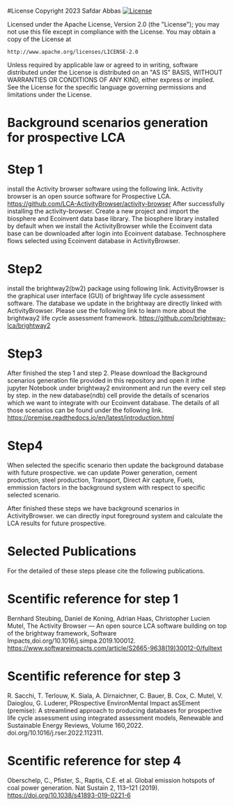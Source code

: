 #License
Copyright 2023 Safdar Abbas
[![License](https://img.shields.io/badge/License-Apache_2.0-blue.svg)](https://opensource.org/licenses/Apache-2.0)

Licensed under the Apache License, Version 2.0 (the "License");
you may not use this file except in compliance with the License.
You may obtain a copy of the License at

    http://www.apache.org/licenses/LICENSE-2.0

Unless required by applicable law or agreed to in writing, software
distributed under the License is distributed on an "AS IS" BASIS,
WITHOUT WARRANTIES OR CONDITIONS OF ANY KIND, either express or implied.
See the License for the specific language governing permissions and
limitations under the License.
# Background scenarios generation for prospective LCA

# Step 1
install the Activity browser software using the following link. Activity browser is an open source software for Prospective LCA.
https://github.com/LCA-ActivityBrowser/activity-browser
After successfully installing the activity-browser. Create a new project and import the biosphere and Ecoinvent data base library. The biosphere library installed by default 
when we install the ActivityBrowser while the Ecoinvent data base can be downloaded after login into Ecoinvent database. Technosphere flows selected using Ecoinvent database in ActivityBrowser.

# Step2
install the brightway2(bw2) package using following link. ActivityBrowser is the graphical user interface (GUI) of brightway life cycle assessment software.
The database we update in the brightway are directly linked with ActivityBrowser. Please use the following link to learn more about the brightway2 life cycle assessment framework.
https://github.com/brightway-lca/brightway2

# Step3
After finished the step 1 and step 2. Please download the Background scenarios generation file provided in this repository and open it inthe jupyter Notebook under brightway2 environment and run the every cell step by step.
in the new database(ndb) cell provide the details of scenarios which we want to integrate with our Ecoinvent database. The details of all those 
scenarios can be found under the following link.
https://premise.readthedocs.io/en/latest/introduction.html

# Step4
When selected the specific scenario then update the background database with future prospective. we can update Power generation, cement production, steel production,
Transport, Direct Air capture, Fuels, emmission factors in the background system with respect to specific selected scenario.

After finished these steps we have background scenarios in ActivityBrowser. we can directly input foreground system and calculate the LCA results for future prospective.

# Selected Publications
For the detailed of these steps please cite the following publications.

# Scentific reference for step 1

Bernhard Steubing, Daniel de Koning, Adrian Haas, Christopher Lucien Mutel,
The Activity Browser — An open source LCA software building on top of the brightway framework,
Software Impacts,doi.org/10.1016/j.simpa.2019.100012.
https://www.softwareimpacts.com/article/S2665-9638(19)30012-0/fulltext

# Scentific reference for step 3

R. Sacchi, T. Terlouw, K. Siala, A. Dirnaichner, C. Bauer, B. Cox, C. Mutel, V. Daioglou, G. Luderer,
PRospective EnvironMental Impact asSEment (premise): A streamlined approach to producing databases for prospective life cycle assessment using integrated assessment models,
Renewable and Sustainable Energy Reviews,
Volume 160,2022.
doi.org/10.1016/j.rser.2022.112311.

# Scentific reference for step 4

Oberschelp, C., Pfister, S., Raptis, C.E. et al. Global emission hotspots of coal power generation. 
Nat Sustain 2, 113–121 (2019). https://doi.org/10.1038/s41893-019-0221-6
